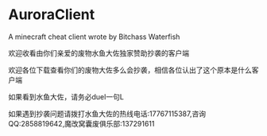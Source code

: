 # AuroraClient

A minecraft cheat client wrote by Bitchass Waterfish

欢迎收看由你们亲爱的废物水鱼大佐独家赞助抄袭的客户端

欢迎各位下载查看你们的废物大佐多么会抄袭，相信各位认出了这个原本是什么客户端

如果看到水鱼大佐，请务必duel一句L

如果遇到抄袭问题请拨打水鱼大佐的热线电话:17767115387,咨询QQ:2858819642,魔改窝囊废俱乐部:137291611
